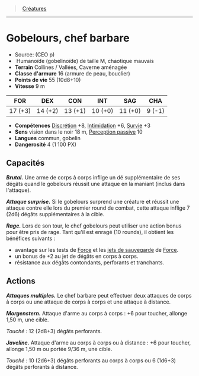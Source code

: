 ﻿> [Créatures](hd_monsters.md)

---

# Gobelours, chef barbare

- Source: (CEO p)
-  Humanoïde (gobelinoïde) de taille M, chaotique mauvais
- **Terrain** Collines / Vallées, Caverne aménagée
- **Classe d'armure** 16 (armure de peau, bouclier)
- **Points de vie** 55 (10d8+10)
- **Vitesse** 9 m

|FOR|DEX|CON|INT|SAG|CHA|
|---|---|---|---|---|---|
|17 (+3)|14 (+2)|13 (+1)|10 (+0)|11 (+0)| 9 (-1)|

- **Compétences** [Discrétion](hd_abilities_dexterity_discretion.md) +8, [Intimidation](hd_abilities_charisma_intimidation.md) +6, [Survie](hd_abilities_wisdom_survie.md) +3
- **Sens** vision dans le noir 18 m, [Perception passive](hd_abilities_dexterity_perception_passive.md) 10
- **Langues** commun, gobelin
- **Dangerosité** 4 (1 100 PX)

## Capacités

**_Brutal._** Une arme de corps à corps inflige un dé supplémentaire de ses dégâts quand le gobelours réussit une attaque en la maniant (inclus dans l'attaque).

**_Attaque surprise._** Si le gobelours surprend une créature et réussit une attaque contre elle lors du premier round de combat, cette attaque inflige 7 (2d6) dégâts supplémentaires à la cible.

**_Rage._** Lors de son tour, le chef gobelours peut utiliser une action bonus pour être pris de rage. Tant qu'il est enragé (10 rounds), il obtient les bénéfices suivants :

* avantage sur les tests de [Force](hd_abilities_strength.md) et les [jets de sauvegarde](hd_abilities_jets_de_sauvegarde.md) de [Force](hd_abilities_strength.md).
* un bonus de +2 au jet de dégâts en corps à corps.
* résistance aux dégâts contondants, perforants et tranchants.

## Actions

**_Attaques multiples._** Le chef barbare peut effectuer deux attaques de corps à corps ou une attaque de corps à corps et une attaque à distance.

**_Morgenstern._** Attaque d'arme au corps à corps : +6 pour toucher, allonge 1,50 m, une cible.

_Touché :_ 12 (2d8+3) dégâts perforants.

**_Javeline._** Attaque d'arme au corps à corps ou à distance : +6 pour toucher, allonge 1,50 m ou portée 9/36 m, une cible.

_Touché :_ 10 (2d6+3) dégâts perforants au corps à corps ou 6 (1d6+3) dégâts perforants à distance.

